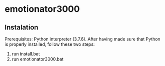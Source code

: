 # emotionator3000

## Instalation
Prerequisites: Python interpreter (3.7.6). 
After having made sure that Python is properly installed, follow these two steps:
1) run install.bat
2) run emotionator3000.bat

